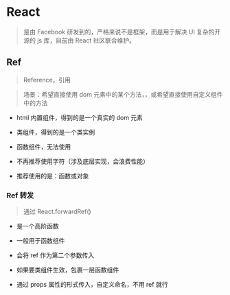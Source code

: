 # React

> 是由 Facebook 研发到的，严格来说不是框架，而是用于解决 UI 复杂的开源的 js 库，目前由 React 社区联合维护。

## Ref

> Reference，引用

> 场景：希望直接使用 dom 元素中的某个方法，，或希望直接使用自定义组件中的方法

- html 内置组件，得到的是一个真实的 dom 元素

- 类组件，得到的是一个类实例

- 函数组件，无法使用

- 不再推荐使用字符（涉及底层实现，会浪费性能）

- 推荐使用的是：函数或对象

### Ref 转发

> 通过 React.forwardRef()

- 是一个高阶函数

- 一般用于函数组件

- 会将 ref 作为第二个参数传入

- 如果要类组件生效，包裹一层函数组件

- 通过 props 属性的形式传入，自定义命名，不用 ref 就行
